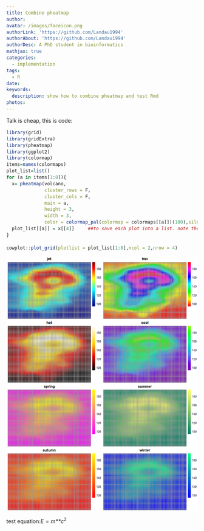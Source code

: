 ```yaml
---
title: Combine pheatmap
author:
avatar: /images/faceicon.png
authorLink: 'https://github.com/Landau1994'
authorAbout: 'https://github.com/Landau1994'
authorDesc: A PhD student in bioinformatics
mathjax: true
categories:
  - implementation
tags:
  - R
date:
keywords:
  description: show how to combine pheatmap and test Rmd
photos:
---
```


Talk is cheap, this is code:

``` r
library(grid)
library(gridExtra)
library(pheatmap)
library(ggplot2)
library(colormap)
items=names(colormaps)
plot_list=list()
for (a in items[1:8]){
  x= pheatmap(volcano,
              cluster_rows = F,
              cluster_cols = F,
              main = a,
              height = 3,
              width = 3,
              color = colormap_pal(colormap = colormaps[[a]])(100),silent = T)
  plot_list[[a]] = x[[4]]     ##to save each plot into a list. note the [[4]]
}

cowplot::plot_grid(plotlist = plot_list[1:8],ncol = 2,nrow = 4)
```

<img src="combine_pheatmap_files/figure-markdown_github/unnamed-chunk-1-1.png" style="display: block; margin: auto;" />

test equation:*E* = *m**c*<sup>2</sup>
